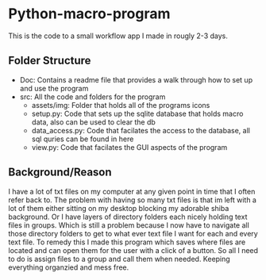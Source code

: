 # Python-macro-program
This is the code to a small workflow app I made in rougly 2-3 days.

## Folder Structure
* Doc: Contains a readme file that provides a walk through how to set up and use the program
* src: All the code and folders for the program
  * assets/img: Folder that holds all of the programs icons 
  * setup.py: Code that sets up the sqlite database that holds macro data, also can be used to clear the db
  * data_access.py: Code that facilates the access to the database, all sql quries can be found in here
  * view.py: Code that facilates the GUI aspects of the program


## Background/Reason
 I have a lot of txt files on my computer at any given point in time that I often refer back to. The problem with having so many txt files is that im left with a lot of them either sitting on my desktop blocking my adorable shiba background. Or I have layers of directory folders each nicely holding text files in groups. Which is still a problem because I now have to navigate all those directory folders to get to what ever text file I want for each and every text file. To remedy this I made this program which saves where files are located and can open them for the user with a click of a button. So all I need to do is assign files to a group and call them when needed. Keeping everything organzied and mess free.

